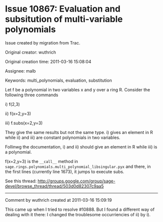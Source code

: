 # Issue 10867: Evaluation and subsitution of multi-variable polynomials

Issue created by migration from Trac.

Original creator: wuthrich

Original creation time: 2011-03-16 15:08:04

Assignee: malb

Keywords: multi_polynomials, evaluation, substitution

Let f be a polynomial in two variables x and y over a ring R.
Consider the following three commands

 i)   f(2,3)
 
 ii)  f(x=2,y=3)
 
 iii)  f.subs(x=2,y=3)

They give the same results but not the same type. i) gives an element in R while ii) and iii) are constant polynomials in two variables.

Follinwg the documentation, i) and ii) should give an element in R
while iii) is a polynomial. 

f(x=2,y=3) is the `__call__` method in `sage.rings.polynomials.multi_polynomial_libsingular.pyx` and there, in the first lines (currently line 1673), it jumps to execute subs.

See this thread: http://groups.google.com/group/sage-devel/browse_thread/thread/503d0d82307c9aa5


---

Comment by wuthrich created at 2011-03-16 15:09:19

This came up when I tried to resolve #10888. But I found a different way of dealing with it there: I changed the troublesome occurriencies of ii) by i).
